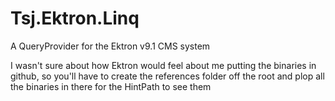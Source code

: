 Tsj.Ektron.Linq
===============

A QueryProvider for the Ektron v9.1 CMS system

I wasn't sure about how Ektron would feel about me putting the binaries 
in github, so you'll have to create the references folder off the root and 
plop all the binaries in there for the HintPath to see them
